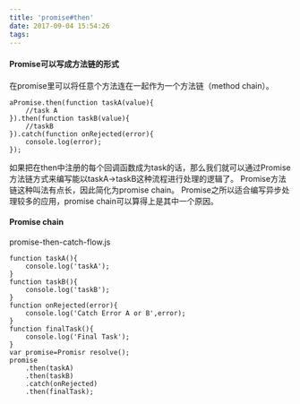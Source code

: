 ```yaml
---
title: 'promise#then'
date: 2017-09-04 15:54:26
tags:
---
```


#### Promise可以写成方法链的形式


在promise里可以将任意个方法连在一起作为一个方法链（method chain）。
```$xslt
aPromise.then(function taskA(value){
    //task A
}).then(function taskB(value){
    //taskB
}).catch(function onRejected(error){
    console.log(error);
});
```
如果把在then中注册的每个回调函数成为task的话，那么我们就可以通过Promise方法链方式来编写能以taskA->taskB这种流程进行处理的逻辑了。
Promise方法链这种叫法有点长，因此简化为promise chain。
Promise之所以适合编写异步处理较多的应用，promise chain可以算得上是其中一个原因。

#### Promise chain

promise-then-catch-flow.js
```$xslt
function taskA(){
    console.log('taskA');
}
function taskB(){
    console.log('taskB');
}
function onRejected(error){
    console.log('Catch Error A or B',error);
}
function finalTask(){
    console.log('Final Task');
}
var promise=Promisr resolve();
promise
    .then(taskA)
    .then(taskB)
    .catch(onRejected)
    .then(finalTask);
```
